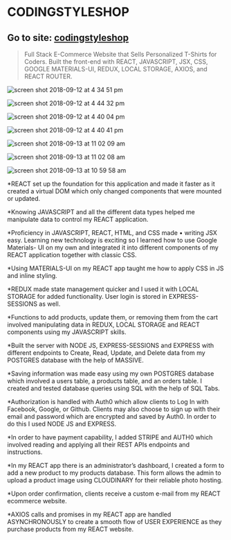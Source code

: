 # CODINGSTYLESHOP
## Go to site: [codingstyleshop](www.codingstyleshop.com)

>Full Stack E-Commerce Website that Sells Personalized T-Shirts for Coders.
>Built the front-end with REACT, JAVASCRIPT, JSX, CSS, GOOGLE MATERIALS-UI,
>REDUX, LOCAL STORAGE, AXIOS, and REACT ROUTER.

![screen shot 2018-09-12 at 4 34 51 pm](https://user-images.githubusercontent.com/29646098/45974809-5ba27180-bff7-11e8-9c61-92c0db4cc40f.png)

![screen shot 2018-09-12 at 4 44 32 pm](https://user-images.githubusercontent.com/29646098/45974839-6eb54180-bff7-11e8-8315-61b34c2b6bb8.png)

![screen shot 2018-09-12 at 4 40 04 pm](https://user-images.githubusercontent.com/29646098/45974874-84c30200-bff7-11e8-9a7b-080fd7189747.png)

![screen shot 2018-09-12 at 4 40 41 pm](https://user-images.githubusercontent.com/29646098/45974893-95737800-bff7-11e8-9a80-e29df4a43428.png)

![screen shot 2018-09-13 at 11 02 09 am](https://user-images.githubusercontent.com/29646098/45975017-f00cd400-bff7-11e8-88a5-5c6499cfa94e.png)


![screen shot 2018-09-13 at 11 02 08 am](https://user-images.githubusercontent.com/29646098/45974968-c3f15300-bff7-11e8-8693-33183639cbf9.png)

![screen shot 2018-09-13 at 10 59 58 am](https://user-images.githubusercontent.com/29646098/45974992-d53a5f80-bff7-11e8-9aff-910f94a9b313.png)


*REACT set up the foundation for this application and made it faster as it created
a virtual DOM which only changed components that were mounted or updated.

*Knowing JAVASCRIPT and all the different data types helped me manipulate
data to control my REACT application.

*Proficiency in JAVASCRIPT, REACT, HTML, and CSS made • writing JSX easy.
Learning new technology is exciting so I learned how to use Google Materials-
UI on my own and integrated it into different components of my REACT
application together with classic CSS.

*Using MATERIALS-UI on my REACT app taught me how to apply CSS in JS and
inline styling.

*REDUX made state management quicker and I used it with LOCAL STORAGE for
added functionality. User login is stored in EXPRESS-SESSIONS as well.

*Functions to add products, update them, or removing them from the cart
involved manipulating data in REDUX, LOCAL STORAGE and REACT components
using my JAVASCRIPT skills.

*Built the server with NODE JS, EXPRESS-SESSIONS and EXPRESS with different
endpoints to Create, Read, Update, and Delete data from my POSTGRES
database with the help of MASSIVE.

*Saving information was made easy using my own POSTGRES database which
involved a users table, a products table, and an orders table. I created and
tested database queries using SQL with the help of SQL Tabs.

*Authorization is handled with Auth0 which allow clients to Log In with
Facebook, Google, or Github. Clients may also choose to sign up with their email
and password which are encrypted and saved by Auth0. In order to do this
I used NODE JS and EXPRESS.

*In order to have payment capability, I added STRIPE and AUTH0 which involved
reading and applying all their REST APIs endpoints and instructions.

*In my REACT app there is an administrator’s dashboard, I created a form to add
a new product to my products database. This form allows the admin to upload
a product image using CLOUDINARY for their reliable photo hosting.

*Upon order confirmation, clients receive a custom e-mail from my REACT ecommerce
website.

*AXIOS calls and promises in my REACT app are handled ASYNCHRONOUSLY to
create a smooth flow of USER EXPERIENCE as they purchase products from my
REACT website.

